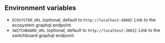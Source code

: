 ## Environment variables

- `ECOSYSTEM_URL` (optional, default to `http://localhost:4000`): Link to the ecosystem graphql endpoint.
- `SWITCHBOARD_URL` (optional, default to `http://localhost:3001`): Link to the switchboard graphql endpoint.
